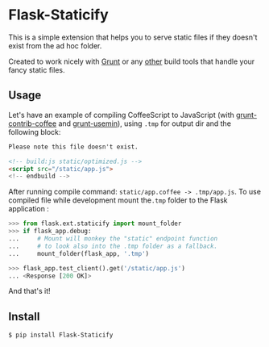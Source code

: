 # Flask-Staticify

This is a simple extension that helps you to serve static files if they doesn't exist from the ad hoc folder. 

Created to work nicely with [Grunt](http://gruntjs.com/) or any [other](http://www.gnu.org/software/make/) build tools that handle your fancy static files.

## Usage
Let's have an example of compiling CoffeeScript to JavaScript (with [grunt-contrib-coffee](https://github.com/gruntjs/grunt-contrib-coffee) and [grunt-usemin](https://github.com/yeoman/grunt-usemin)), using `.tmp` for output dir and the following block:

```html
Please note this file doesn't exist.

<!-- build:js static/optimized.js -->
<script src="/static/app.js">
<!-- endbuild -->
```

After running compile command: `static/app.coffee -> .tmp/app.js`. To use compiled file while development mount the`.tmp` folder to the Flask application : 

~~~python
>>> from flask.ext.staticify import mount_folder
>>> if flask_app.debug:
...     # Mount will monkey the "static" endpoint function 
...     # to look also into the .tmp folder as a fallback.
...     mount_folder(flask_app, '.tmp')

>>> flask_app.test_client().get('/static/app.js')
... <Response [200 OK]>
~~~

And that's it! 

## Install
    $ pip install Flask-Staticify
